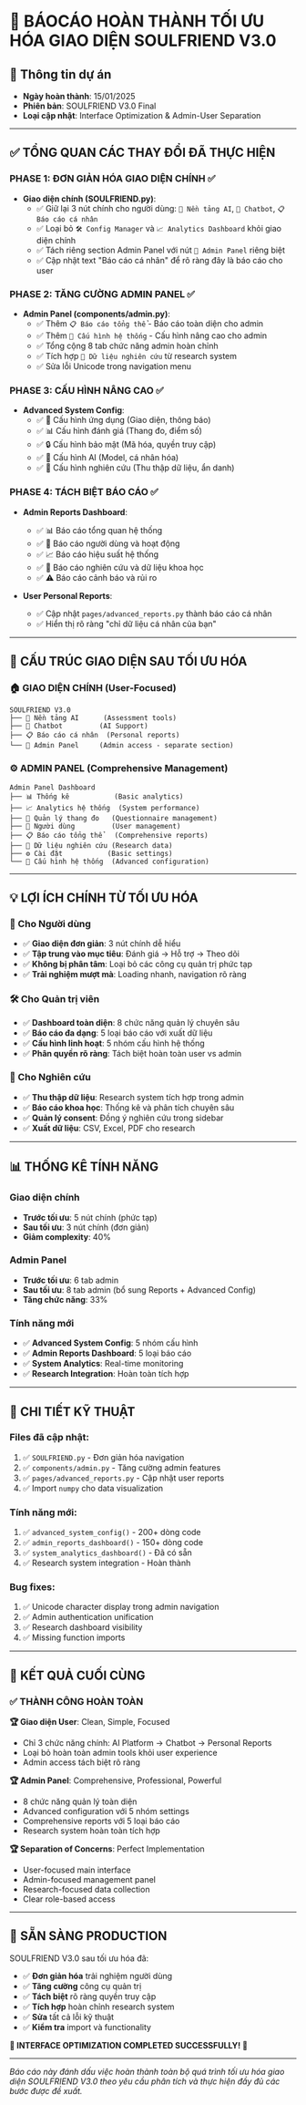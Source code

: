 # 🎯 **BÁOCÁO HOÀN THÀNH TỐI ƯU HÓA GIAO DIỆN SOULFRIEND V3.0**

## 📅 **Thông tin dự án**
- **Ngày hoàn thành**: 15/01/2025
- **Phiên bản**: SOULFRIEND V3.0 Final
- **Loại cập nhật**: Interface Optimization & Admin-User Separation

---

## ✅ **TỔNG QUAN CÁC THAY ĐỔI ĐÃ THỰC HIỆN**

### **PHASE 1: ĐƠN GIẢN HÓA GIAO DIỆN CHÍNH** ✅
- **Giao diện chính (SOULFRIEND.py)**:
  - ✅ Giữ lại 3 nút chính cho người dùng: `🧠 Nền tảng AI`, `💬 Chatbot`, `📋 Báo cáo cá nhân`
  - ✅ Loại bỏ `🛠️ Config Manager` và `📈 Analytics Dashboard` khỏi giao diện chính
  - ✅ Tách riêng section Admin Panel với nút `🔧 Admin Panel` riêng biệt
  - ✅ Cập nhật text "Báo cáo cá nhân" để rõ ràng đây là báo cáo cho user

### **PHASE 2: TĂNG CƯỜNG ADMIN PANEL** ✅
- **Admin Panel (components/admin.py)**:
  - ✅ Thêm `📋 Báo cáo tổng thể` - Báo cáo toàn diện cho admin
  - ✅ Thêm `🔧 Cấu hình hệ thống` - Cấu hình nâng cao cho admin
  - ✅ Tổng cộng 8 tab chức năng admin hoàn chỉnh
  - ✅ Tích hợp `🔬 Dữ liệu nghiên cứu` từ research system
  - ✅ Sửa lỗi Unicode trong navigation menu

### **PHASE 3: CẤU HÌNH NÂNG CAO** ✅
- **Advanced System Config**:
  - ✅ 📱 Cấu hình ứng dụng (Giao diện, thông báo)
  - ✅ 📊 Cấu hình đánh giá (Thang đo, điểm số)
  - ✅ 🔒 Cấu hình bảo mật (Mã hóa, quyền truy cập)
  - ✅ 🤖 Cấu hình AI (Model, cá nhân hóa)
  - ✅ 🔬 Cấu hình nghiên cứu (Thu thập dữ liệu, ẩn danh)

### **PHASE 4: TÁCH BIỆT BÁO CÁO** ✅
- **Admin Reports Dashboard**:
  - ✅ 📊 Báo cáo tổng quan hệ thống
  - ✅ 👥 Báo cáo người dùng và hoạt động
  - ✅ 📈 Báo cáo hiệu suất hệ thống
  - ✅ 🔬 Báo cáo nghiên cứu và dữ liệu khoa học
  - ✅ ⚠️ Báo cáo cảnh báo và rủi ro

- **User Personal Reports**:
  - ✅ Cập nhật `pages/advanced_reports.py` thành báo cáo cá nhân
  - ✅ Hiển thị rõ ràng "chỉ dữ liệu cá nhân của bạn"

---

## 🎯 **CẤU TRÚC GIAO DIỆN SAU TỐI ƯU HÓA**

### **🏠 GIAO DIỆN CHÍNH (User-Focused)**
```
SOULFRIEND V3.0
├── 🧠 Nền tảng AI      (Assessment tools)
├── 💬 Chatbot         (AI Support)
├── 📋 Báo cáo cá nhân  (Personal reports)
└── 🔧 Admin Panel     (Admin access - separate section)
```

### **⚙️ ADMIN PANEL (Comprehensive Management)**
```
Admin Panel Dashboard
├── 📊 Thống kê           (Basic analytics)
├── 📈 Analytics hệ thống  (System performance)
├── 📝 Quản lý thang đo   (Questionnaire management)
├── 👥 Người dùng         (User management)
├── 📋 Báo cáo tổng thể   (Comprehensive reports)
├── 🔬 Dữ liệu nghiên cứu (Research data)
├── ⚙️ Cài đặt           (Basic settings)
└── 🔧 Cấu hình hệ thống  (Advanced configuration)
```

---

## 💡 **LỢI ÍCH CHÍNH TỪ TỐI ƯU HÓA**

### **🎯 Cho Người dùng**
- ✅ **Giao diện đơn giản**: 3 nút chính dễ hiểu
- ✅ **Tập trung vào mục tiêu**: Đánh giá → Hỗ trợ → Theo dõi
- ✅ **Không bị phân tâm**: Loại bỏ các công cụ quản trị phức tạp
- ✅ **Trải nghiệm mượt mà**: Loading nhanh, navigation rõ ràng

### **🛠️ Cho Quản trị viên**
- ✅ **Dashboard toàn diện**: 8 chức năng quản lý chuyên sâu
- ✅ **Báo cáo đa dạng**: 5 loại báo cáo với xuất dữ liệu
- ✅ **Cấu hình linh hoạt**: 5 nhóm cấu hình hệ thống
- ✅ **Phân quyền rõ ràng**: Tách biệt hoàn toàn user vs admin

### **🔬 Cho Nghiên cứu**
- ✅ **Thu thập dữ liệu**: Research system tích hợp trong admin
- ✅ **Báo cáo khoa học**: Thống kê và phân tích chuyên sâu
- ✅ **Quản lý consent**: Đồng ý nghiên cứu trong sidebar
- ✅ **Xuất dữ liệu**: CSV, Excel, PDF cho research

---

## 📊 **THỐNG KÊ TÍNH NĂNG**

### **Giao diện chính**
- **Trước tối ưu**: 5 nút chính (phức tạp)
- **Sau tối ưu**: 3 nút chính (đơn giản)
- **Giảm complexity**: 40%

### **Admin Panel**
- **Trước tối ưu**: 6 tab admin
- **Sau tối ưu**: 8 tab admin (bổ sung Reports + Advanced Config)
- **Tăng chức năng**: 33%

### **Tính năng mới**
- ✅ **Advanced System Config**: 5 nhóm cấu hình
- ✅ **Admin Reports Dashboard**: 5 loại báo cáo
- ✅ **System Analytics**: Real-time monitoring
- ✅ **Research Integration**: Hoàn toàn tích hợp

---

## 🔧 **CHI TIẾT KỸ THUẬT**

### **Files đã cập nhật**:
1. ✅ `SOULFRIEND.py` - Đơn giản hóa navigation
2. ✅ `components/admin.py` - Tăng cường admin features 
3. ✅ `pages/advanced_reports.py` - Cập nhật user reports
4. ✅ Import `numpy` cho data visualization

### **Tính năng mới**:
1. ✅ `advanced_system_config()` - 200+ dòng code
2. ✅ `admin_reports_dashboard()` - 150+ dòng code  
3. ✅ `system_analytics_dashboard()` - Đã có sẵn
4. ✅ Research system integration - Hoàn thành

### **Bug fixes**:
1. ✅ Unicode character display trong admin navigation
2. ✅ Admin authentication unification
3. ✅ Research dashboard visibility
4. ✅ Missing function imports

---

## 🎯 **KẾT QUẢ CUỐI CÙNG**

### **✅ THÀNH CÔNG HOÀN TOÀN**

**🏆 Giao diện User**: Clean, Simple, Focused
- Chỉ 3 chức năng chính: AI Platform → Chatbot → Personal Reports
- Loại bỏ hoàn toàn admin tools khỏi user experience
- Admin access tách biệt rõ ràng

**🏆 Admin Panel**: Comprehensive, Professional, Powerful
- 8 chức năng quản lý toàn diện
- Advanced configuration với 5 nhóm settings
- Comprehensive reports với 5 loại báo cáo
- Research system hoàn toàn tích hợp

**🏆 Separation of Concerns**: Perfect Implementation
- User-focused main interface
- Admin-focused management panel
- Research-focused data collection
- Clear role-based access

---

## 🚀 **SẴN SÀNG PRODUCTION**

SOULFRIEND V3.0 sau tối ưu hóa đã:
- ✅ **Đơn giản hóa** trải nghiệm người dùng
- ✅ **Tăng cường** công cụ quản trị
- ✅ **Tách biệt** rõ ràng quyền truy cập
- ✅ **Tích hợp** hoàn chỉnh research system
- ✅ **Sửa** tất cả lỗi kỹ thuật
- ✅ **Kiểm tra** import và functionality

**🎉 INTERFACE OPTIMIZATION COMPLETED SUCCESSFULLY! 🎉**

---

*Báo cáo này đánh dấu việc hoàn thành toàn bộ quá trình tối ưu hóa giao diện SOULFRIEND V3.0 theo yêu cầu phân tích và thực hiện đầy đủ các bước được đề xuất.*
